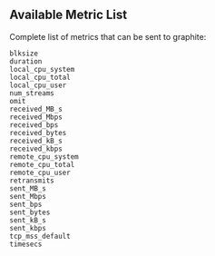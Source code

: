 

## Available Metric List

Complete list of metrics that can be sent to graphite:

```
blksize
duration
local_cpu_system
local_cpu_total
local_cpu_user
num_streams
omit
received_MB_s
received_Mbps
received_bps
received_bytes
received_kB_s
received_kbps
remote_cpu_system
remote_cpu_total
remote_cpu_user
retransmits
sent_MB_s
sent_Mbps
sent_bps
sent_bytes
sent_kB_s
sent_kbps
tcp_mss_default
timesecs
```
